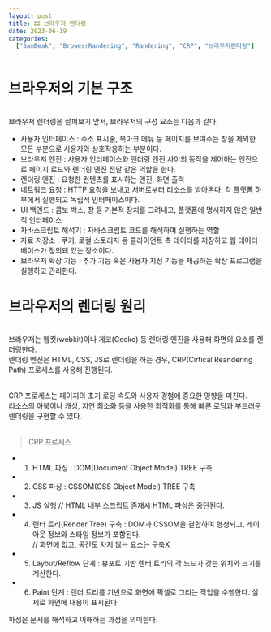 ```yaml
---
layout: post
title: 🎞 브라우저 렌더링
date: 2023-06-19
categories:
  ["SamBeak", "BrowesrRandering", "Randering", "CRP", "브라우저랜더링"]
---
```


# 브라우저의 기본 구조

<br>
브라우저 렌더링을 살펴보기 앞서, 브라우저의 구성 요소는 다음과 같다. <br>

- 사용자 인터페이스 : 주소 표시줄, 북마크 메뉴 등 페이지를 보여주는 창을 제외한 모든 부분으로 사용자와 상호작용하는 부분이다. <br>
- 브라우저 엔진 : 사용자 인터페이스와 렌더링 엔진 사이의 동작을 제어하는 엔진으로 페이지 로드와 렌더링 엔진 전달 같은 역할을 한다.<br>
- 렌더링 엔진 : 요청한 컨텐츠를 표시하는 엔진, 화면 출력 <br>
- 네트워크 요청 : HTTP 요청을 보내고 서버로부터 리소스를 받아온다. 각 플랫폼 하부에서 실행되고 독립적 인터페이스이다. <br>
- UI 백엔드 : 콤보 박스, 창 등 기본적 장치를 그려내고, 플랫폼에 명시하지 않은 일반적 인터페이스 <br>
- 자바스크립트 해석기 : 자바스크립트 코드를 해석하며 실행하는 역할 <br>
- 자료 저장소 : 쿠키, 로컬 스토리지 등 클라이언트 측 데이터를 저장하고 웹 데이터 베이스가 정의돼 있는 장소이다. <br>
- 브라우저 확장 기능 : 추가 기능 혹은 사용자 지정 기능을 제공하는 확장 프로그램을 실행하고 관리한다. <br>

# 브라우저의 렌더링 원리

<br>
브라우저는 웹킷(webkit)이나 게코(Gecko) 등 렌더링 엔진을 사용해 화면의 요소를 렌더링한다. <br>
렌더링 엔진은 HTML, CSS, JS로 렌더링을 하는 경우, CRP(Cirtical Reandering Path) 프로세스를 사용해 진행된다. <br><br>

CRP 프로세스는 페이지의 초기 로딩 속도와 사용자 경험에 중요한 영향을 미친다. <br>
리소스의 아북이나 캐싱, 지연 최소화 등을 사용한 최적화를 통해 빠른 로딩과 부드러운 렌더링을 구현할 수 있다. <br><br>

> CRP 프로세스

- 1. HTML 파싱 : DOM(Document Object Model) TREE 구축
- 2. CSS 파싱 : CSSOM(CSS Object Model) TREE 구축
- 3. JS 실행 // HTML 내부 스크립트 존재시 HTML 파싱은 중단된다.
- 4. 렌터 트리(Render Tree) 구축 : DOM과 CSSOM을 결합하여 형셩되고, 레이아웃 정보와 스타일 정보가 포함된다. <br>
     // 화면에 없고, 공간도 차지 않는 요소는 구축X
- 5. Layout/Reflow 단계 : 뷰포트 기반 렌터 트리의 각 노드가 갖는 위치와 크기를 계산한다.
- 6. Paint 단계 : 렌더 트리를 기반으로 화면에 픽셀로 그리는 작업을 수행한다. 실제로 화면에 내용이 표시된다.

파싱은 문서를 해석하고 이해하는 과정을 의미한다. <br>

<br>
